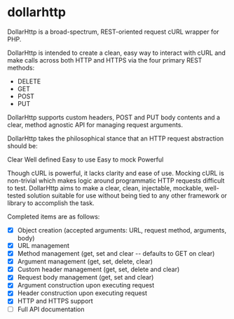 dollarhttp
==========

DollarHttp is a broad-spectrum, REST-oriented request cURL wrapper for PHP.

DollarHttp is intended to create a clean, easy way to interact with cURL and make calls across both HTTP and HTTPS
via the four primary REST methods:

- DELETE
- GET
- POST
- PUT

DollarHttp supports custom headers, POST and PUT body contents and a clear, method agnostic API for managing
request arguments.

DollarHttp takes the philosophical stance that an HTTP request abstraction should be:

Clear
Well defined
Easy to use
Easy to mock
Powerful

Though cURL is powerful, it lacks clarity and ease of use.  Mocking cURL is non-trivial which makes logic around
programmatic HTTP requests difficult to test.  DollarHttp aims to make a clear, clean, injectable, mockable,
well-tested solution suitable for use without being tied to any other framework or library to accomplish the task.

Completed items are as follows:

- [X] Object creation (accepted arguments: URL, request method, arguments, body)
- [X] URL management
- [X] Method management (get, set and clear -- defaults to GET on clear)
- [X] Argument management (get, set, delete, clear)
- [X] Custom header management (get, set, delete and clear)
- [X] Request body management (get, set and clear)
- [X] Argument construction upon executing request
- [X] Header construction upon executing request
- [X] HTTP and HTTPS support
- [ ] Full API documentation
